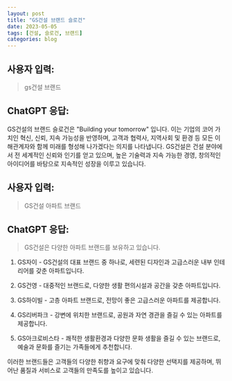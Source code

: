 ```yaml
---
layout: post
title: "GS건설 브랜드 슬로건"
date: 2023-05-05
tags: [건설, 슬로건, 브랜드]
categories: blog
---
```


## 사용자 입력:
> gs건설 브랜드

## ChatGPT 응답:
> 

GS건설의 브랜드 슬로건은 "Building your tomorrow" 입니다. 이는 기업의 코어 가치인 혁신, 신뢰, 지속 가능성을 반영하며, 고객과 협력사, 지역사회 및 환경 등 모든 이해관계자와 함께 미래를 형성해 나가겠다는 의지를 나타냅니다. GS건설은 건설 분야에서 전 세계적인 신뢰와 인기를 얻고 있으며, 높은 기술력과 지속 가능한 경영, 창의적인 아이디어를 바탕으로 지속적인 성장을 이루고 있습니다.

## 사용자 입력:
> GS건설 아파트 브랜드

## ChatGPT 응답:
> GS건설은 다양한 아파트 브랜드를 보유하고 있습니다. 

1. GS자이 - GS건설의 대표 브랜드 중 하나로, 세련된 디자인과 고급스러운 내부 인테리어를 갖춘 아파트입니다.

2. GS건영 - 대중적인 브랜드로, 다양한 생활 편의시설과 공간을 갖춘 아파트입니다.

3. GS하이빌 - 고층 아파트 브랜드로, 전망이 좋은 고급스러운 아파트를 제공합니다.

4. GS리버파크 - 강변에 위치한 브랜드로, 공원과 자연 경관을 즐길 수 있는 아파트를 제공합니다.

5. GS아크로비스타 - 쾌적한 생활환경과 다양한 문화 생활을 즐길 수 있는 브랜드로, 예술과 문화를 즐기는 가족들에게 추천합니다.

이러한 브랜드들은 고객들의 다양한 취향과 요구에 맞춰 다양한 선택지를 제공하며, 뛰어난 품질과 서비스로 고객들의 만족도를 높이고 있습니다.

